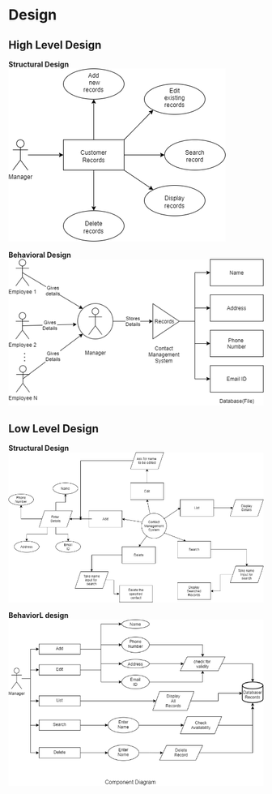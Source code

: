 # Design

## High Level Design 

**Structural Design**
![HighLevelStructuralDiagram](https://github.com/Prerna983/260567_Mini_Project/blob/main/6_ImagesAndVideos/HLR1.png)

**Behavioral Design**
![HighLevelBehaviouralDiagram](https://github.com/Prerna983/260567_Mini_Project/blob/main/6_ImagesAndVideos/pic2.png)

## Low Level Design 

**Structural Design**
![FeaturesLevelStructuralDiagram](https://github.com/Prerna983/260567_Mini_Project/blob/main/6_ImagesAndVideos/pic4.png)

**BehaviorL design**
![FeaturesBehaviouralDiagram](https://github.com/Prerna983/260567_Mini_Project/blob/main/6_ImagesAndVideos/Component%20Diagram.png)
